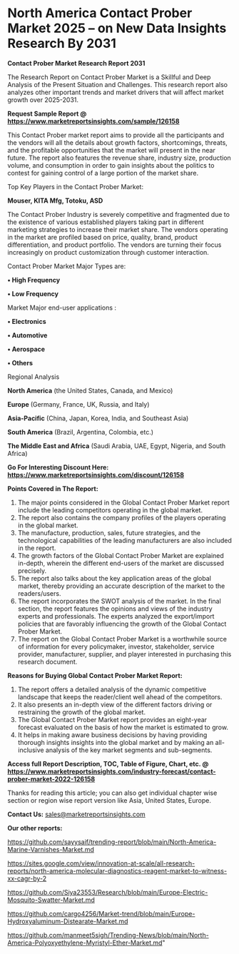 # North America Contact Prober Market 2025 – on New Data Insights Research By 2031

<strong>Contact Prober Market Research Report 2031</strong>

The Research Report on Contact Prober Market is a Skillful and Deep Analysis of the Present Situation and Challenges. This research report also analyzes other important trends and market drivers that will affect market growth over 2025-2031.

<strong>Request Sample Report @ <a href=https://www.marketreportsinsights.com/sample/126158>https://www.marketreportsinsights.com/sample/126158</a></strong>

This Contact Prober market report aims to provide all the participants and the vendors will all the details about growth factors, shortcomings, threats, and the profitable opportunities that the market will present in the near future. The report also features the revenue share, industry size, production volume, and consumption in order to gain insights about the politics to contest for gaining control of a large portion of the market share.

Top Key Players in the Contact Prober Market:

<strong>Mouser, KITA Mfg, Totoku, ASD</strong>

The Contact Prober Industry is severely competitive and fragmented due to the existence of various established players taking part in different marketing strategies to increase their market share. The vendors operating in the market are profiled based on price, quality, brand, product differentiation, and product portfolio. The vendors are turning their focus increasingly on product customization through customer interaction.

Contact Prober Market Major Types are:

<strong>• High Frequency

• Low Frequency</strong>

Market Major end-user applications :

<strong>• Electronics

• Automotive

• Aerospace

• Others</strong>

Regional Analysis

</u><strong><b>North America</b></strong> (the United States, Canada, and Mexico)

<strong><b>Europe </b></strong>(Germany, France, UK, Russia, and Italy)

<strong><b>Asia-Pacific</b></strong> (China, Japan, Korea, India, and Southeast Asia)

<strong><b>South America</b></strong> (Brazil, Argentina, Colombia, etc.)

<strong><b>The Middle East and Africa</b></strong> (Saudi Arabia, UAE, Egypt, Nigeria, and South Africa)

<strong>Go For Interesting Discount Here: <a href=https://www.marketreportsinsights.com/discount/126158>https://www.marketreportsinsights.com/discount/126158</a></strong>

<strong>Points Covered in The Report:</strong>
<ol>
  <li>The major points considered in the Global Contact Prober Market report include the leading competitors operating in the global market.</li>
  <li>The report also contains the company profiles of the players operating in the global market.</li>
  <li>The manufacture, production, sales, future strategies, and the technological capabilities of the leading manufacturers are also included in the report.</li>
  <li>The growth factors of the Global Contact Prober Market are explained in-depth, wherein the different end-users of the market are discussed precisely.</li>
  <li>The report also talks about the key application areas of the global market, thereby providing an accurate description of the market to the readers/users.</li>
  <li>The report incorporates the SWOT analysis of the market. In the final section, the report features the opinions and views of the industry experts and professionals. The experts analyzed the export/import policies that are favorably influencing the growth of the Global Contact Prober Market.</li>
  <li>The report on the Global Contact Prober Market is a worthwhile source of information for every policymaker, investor, stakeholder, service provider, manufacturer, supplier, and player interested in purchasing this research document.</li>
</ol>
<strong>Reasons for Buying Global Contact Prober Market Report:</strong>

<ol>
  <li>The report offers a detailed analysis of the dynamic competitive landscape that keeps the reader/client well ahead of the competitors.</li>
  <li>It also presents an in-depth view of the different factors driving or restraining the growth of the global market.</li>
  <li>The Global Contact Prober Market report provides an eight-year forecast evaluated on the basis of how the market is estimated to grow.</li>
  <li>It helps in making aware business decisions by having providing thorough insights insights into the global market and by making an all-inclusive analysis of the key market segments and sub-segments.</li>
</ol>
<strong>Access full Report Description, TOC, Table of Figure, Chart, etc. @ <a href=https://www.marketreportsinsights.com/industry-forecast/contact-prober-market-2022-126158>https://www.marketreportsinsights.com/industry-forecast/contact-prober-market-2022-126158</a></strong>


Thanks for reading this article; you can also get individual chapter wise section or region wise report version like Asia, United States, Europe.

<strong>Contact Us:</strong>
sales@marketreportsinsights.com

<strong>Our other reports:</strong>

<a href=https://github.com/sayysaif/trending-report/blob/main/North-America-Marine-Varnishes-Market.md>https://github.com/sayysaif/trending-report/blob/main/North-America-Marine-Varnishes-Market.md</a>

<a href=https://sites.google.com/view/innovation-at-scale/all-research-reports/north-america-molecular-diagnostics-reagent-market-to-witness-xx-cagr-by-2>https://sites.google.com/view/innovation-at-scale/all-research-reports/north-america-molecular-diagnostics-reagent-market-to-witness-xx-cagr-by-2</a>

<a href=https://github.com/Siya23553/Research/blob/main/Europe-Electric-Mosquito-Swatter-Market.md>https://github.com/Siya23553/Research/blob/main/Europe-Electric-Mosquito-Swatter-Market.md</a>

<a href=https://github.com/cargo4256/Market-trend/blob/main/Europe-Hydroxyaluminum-Distearate-Market.md>https://github.com/cargo4256/Market-trend/blob/main/Europe-Hydroxyaluminum-Distearate-Market.md</a>

<a href=https://github.com/manmeet5sigh/Trending-News/blob/main/North-America-Polyoxyethylene-Myristyl-Ether-Market.md>https://github.com/manmeet5sigh/Trending-News/blob/main/North-America-Polyoxyethylene-Myristyl-Ether-Market.md</a>"
